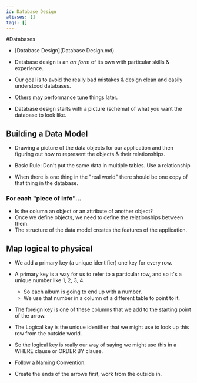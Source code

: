 ```yaml
---
id: Database Design
aliases: []
tags: []
---
```


#Databases

- [Database Design](Database Design.md)

- Database design is an _art form_ of its own with particular skills & experience.

- Our goal is to avoid the really bad mistakes & design clean
  and easily understood databases.

- Others may performance tune things later.

- Database design starts with a picture (schema) of what you want the database
  to look like.

## Building a Data Model

- Drawing a picture of the data objects for our application and then figuring
  out how ro represent the objects & their relationships.
- Basic Rule: Don't put the same data in multiple tables. Use a relationship

- When there is one thing in the "real world" there should be one copy of
  that thing in the database.

### For each "piece of info"...

- Is the column an object or an attribute of another object?
- Once we define objects, we need to define the relationships between them.
- The structure of the data model creates the features of the application.

## Map logical to physical

- We add a primary key (a unique identifier) one key for every row.
- A primary key is a way for us to refer to a particular row, and so it's
  a unique number like 1, 2, 3, 4.

  - So each album is going to end up with a number.
  - We use that number in a column of a different table to point to it.

- The foreign key is one of these columns that we add to the starting point of
  the arrow.

- The Logical key is the unique identifier that we might use to look up
  this row from the outside world.
- So the logical key is really our way of saying we might use this
  in a WHERE clause or ORDER BY clause.

- Follow a Naming Convention.
- Create the ends of the arrows first, work from the outside in.
